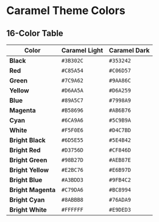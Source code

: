 # Caramel Theme Colors

## 16-Color Table

| **Color**       | **Caramel Light** | **Caramel Dark** |
|------------------|-------------------|------------------|
| **Black**        | `#3B302C`         | `#353242`        |
| **Red**          | `#C85A54`         | `#C06D57`        |
| **Green**        | `#7C9A62`         | `#9AA86C`        |
| **Yellow**       | `#D6AA5A`         | `#D6A259`        |
| **Blue**         | `#89A5C7`         | `#7998A9`        |
| **Magenta**      | `#B58696`         | `#AB6B76`        |
| **Cyan**         | `#6CA9A6`         | `#5C9B9A`        |
| **White**        | `#F5F0E6`         | `#D4C7BD`        |
| **Bright Black** | `#6D5E55`         | `#5E4B42`        |
| **Bright Red**   | `#D3756D`         | `#CF846D`        |
| **Bright Green** | `#98B27D`         | `#AEB87E`        |
| **Bright Yellow**| `#E2BC76`         | `#E6B97D`        |
| **Bright Blue**  | `#A3BDD3`         | `#9FB4C2`        |
| **Bright Magenta**| `#C79DA6`        | `#BC8994`        |
| **Bright Cyan**  | `#8ABBB8`         | `#76ADA9`        |
| **Bright White** | `#FFFFFF`         | `#E9DED3`        |